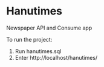 # Hanutimes
Newspaper API and Consume app

To run the project:
1. Run hanutimes.sql
2. Enter http://localhost/hanutimes/
